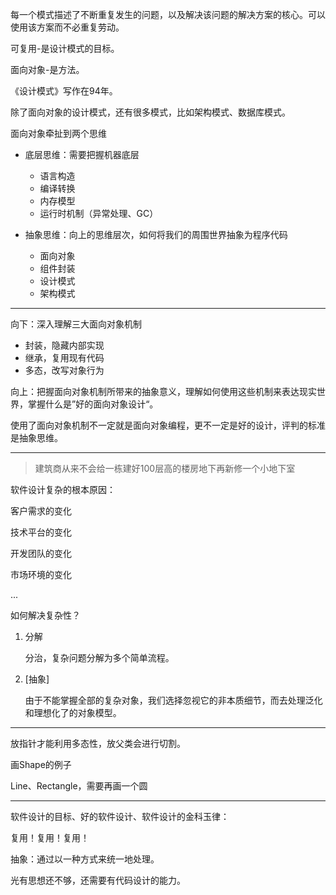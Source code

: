 每一个模式描述了不断重复发生的问题，以及解决该问题的解决方案的核心。可以使用该方案而不必重复劳动。

可复用-是设计模式的目标。

面向对象-是方法。

《设计模式》写作在94年。

除了面向对象的设计模式，还有很多模式，比如架构模式、数据库模式。

面向对象牵扯到两个思维

- 底层思维：需要把握机器底层
  - 语言构造
  - 编译转换
  - 内存模型
  - 运行时机制（异常处理、GC）

- 抽象思维：向上的思维层次，如何将我们的周围世界抽象为程序代码
  - 面向对象
  - 组件封装
  - 设计模式
  - 架构模式

---

向下：深入理解三大面向对象机制

- 封装，隐藏内部实现
- 继承，复用现有代码
- 多态，改写对象行为

向上：把握面向对象机制所带来的抽象意义，理解如何使用这些机制来表达现实世界，掌握什么是”好的面向对象设计“。

使用了面向对象机制不一定就是面向对象编程，更不一定是好的设计，评判的标准是抽象思维。

---

> 建筑商从来不会给一栋建好100层高的楼房地下再新修一个小地下室

软件设计复杂的根本原因：

客户需求的变化

技术平台的变化

开发团队的变化

市场环境的变化

...

如何解决复杂性？

1. 分解

   分治，复杂问题分解为多个简单流程。

2. [抽象]

   由于不能掌握全部的复杂对象，我们选择忽视它的非本质细节，而去处理泛化和理想化了的对象模型。

---

 放指针才能利用多态性，放父类会进行切割。

 画Shape的例子

Line、Rectangle，需要再画一个圆

---

软件设计的目标、好的软件设计、软件设计的金科玉律：

复用！复用！复用！



抽象：通过以一种方式来统一地处理。



光有思想还不够，还需要有代码设计的能力。